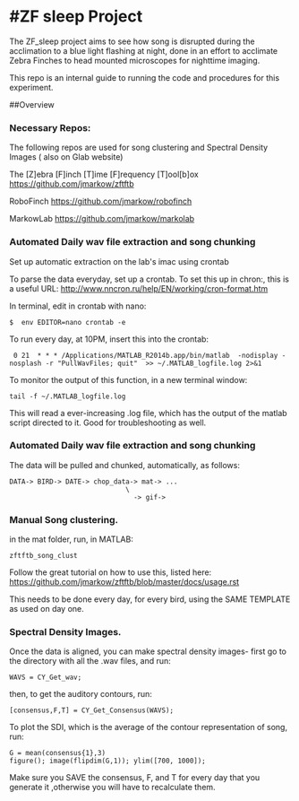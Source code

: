 #ZF sleep Project
============

The ZF_sleep project aims to see how song is disrupted during the acclimation to a blue light flashing at night, done in an effort to acclimate Zebra Finches to head mounted microscopes for nighttime imaging.

This repo is an internal guide to running the code and procedures for this experiment.


##Overview

### Necessary Repos:

The following repos are used for song clustering and Spectral Density Images ( also on Glab website)

The [Z]ebra [F]inch [T]ime [F]requency [T]ool[b]ox   https://github.com/jmarkow/zftftb

RoboFinch https://github.com/jmarkow/robofinch

MarkowLab https://github.com/jmarkow/markolab




### Automated Daily wav file extraction and song chunking

Set up automatic extraction on the lab's imac using crontab


To parse the data everyday, set up a crontab. To set this up in chron:, this is a useful URL: http://www.nncron.ru/help/EN/working/cron-format.htm

In terminal, edit in crontab with nano:
```
$  env EDITOR=nano crontab -e
 ```
To run every day, at 10PM, insert this into the crontab:
```
 0 21  * * * /Applications/MATLAB_R2014b.app/bin/matlab  -nodisplay -nosplash -r "PullWavFiles; quit"  >> ~/.MATLAB_logfile.log 2>&1
```

To monitor the output of this function, in a new terminal window:

```
tail -f ~/.MATLAB_logfile.log
```

This will read a ever-increasing .log file, which has the output of the matlab script directed to it. Good for troubleshooting as well.

### Automated Daily wav file extraction and song chunking

The data will be pulled and chunked, automatically, as follows:

```
DATA-> BIRD-> DATE-> chop_data-> mat-> ...
                             \
                               -> gif->
```


### Manual Song clustering.

in the mat folder, run, in MATLAB:
```
zftftb_song_clust
```
Follow the great tutorial on how to use this, listed here: https://github.com/jmarkow/zftftb/blob/master/docs/usage.rst

This needs to be done every day, for every bird, using the SAME TEMPLATE as used on day one.

### Spectral Density Images.

Once the data is aligned, you can make spectral density images- first go to the directory with all the .wav files, and run:

```
WAVS = CY_Get_wav;
```

then, to get the auditory contours, run:

```
[consensus,F,T] = CY_Get_Consensus(WAVS);
```

To plot the SDI, which is the average of the contour representation of song, run:

```
G = mean(consensus{1},3)
figure(); image(flipdim(G,1)); ylim([700, 1000]);
```


Make sure you SAVE the consensus, F, and T for every day that you generate it ,otherwise you will have to recalculate them.
